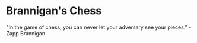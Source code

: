 # Brannigan's Chess

"In the game of chess, you can never let your adversary see your pieces." -Zapp Brannigan
